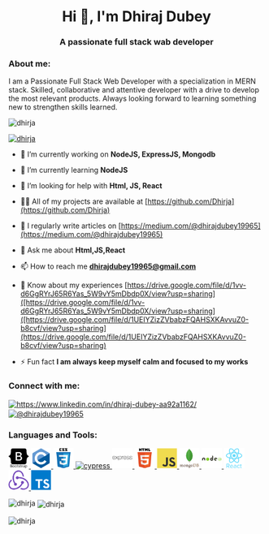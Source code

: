 <h1 align="center">Hi 👋, I'm Dhiraj Dubey</h1>
<h3 align="center">A passionate full stack wab developer</h3>

<h3>About me: </h3><span>I am a Passionate Full Stack Web Developer with a specialization in MERN stack. Skilled, collaborative and attentive developer with a drive to develop the most relevant products. Always looking forward to learning something new to strengthen skills learned.</span>


<p align="left"> <img src="https://komarev.com/ghpvc/?username=dhirja&label=Profile%20views&color=0e75b6&style=flat" alt="dhirja" /> </p>

<p align="left"> <a href="https://github.com/ryo-ma/github-profile-trophy"><img src="https://github-profile-trophy.vercel.app/?username=dhirja" alt="dhirja" /></a> </p>

- 🔭 I’m currently working on **NodeJS, ExpressJS, Mongodb**

- 🌱 I’m currently learning **NodeJS**

- 🤝 I’m looking for help with **Html, JS, React**

- 👨‍💻 All of my projects are available at [https://github.com/Dhirja](https://github.com/Dhirja)

- 📝 I regularly write articles on [https://medium.com/@dhirajdubey19965](https://medium.com/@dhirajdubey19965)

- 💬 Ask me about **Html,JS,React**

- 📫 How to reach me **dhirajdubey19965@gmail.com**

- 📄 Know about my experiences [https://drive.google.com/file/d/1vv-d6GgRYrJ65R6Yas_5W9vY5mDbdp0X/view?usp=sharing]([https://drive.google.com/file/d/1vv-d6GgRYrJ65R6Yas_5W9vY5mDbdp0X/view?usp=sharing]([https://drive.google.com/file/d/1UEIYZizZVbabzFQAHSXKAvvuZ0-b8cvf/view?usp=sharing](https://drive.google.com/file/d/1UEIYZizZVbabzFQAHSXKAvvuZ0-b8cvf/view?usp=sharing)

- ⚡ Fun fact **I am always keep myself calm and focused to my works**

<h3 align="left">Connect with me:</h3>
<p align="left">
<a href="https://linkedin.com/in/https://www.linkedin.com/in/dhiraj-dubey-aa92a1162/" target="blank"><img align="center" src="https://raw.githubusercontent.com/rahuldkjain/github-profile-readme-generator/master/src/images/icons/Social/linked-in-alt.svg" alt="https://www.linkedin.com/in/dhiraj-dubey-aa92a1162/" height="30" width="40" /></a>
<a href="https://medium.com/@dhirajdubey19965" target="blank"><img align="center" src="https://raw.githubusercontent.com/rahuldkjain/github-profile-readme-generator/master/src/images/icons/Social/medium.svg" alt="@dhirajdubey19965" height="30" width="40" /></a>
</p>

<h3 align="left">Languages and Tools:</h3>
<p align="left"> <a href="https://getbootstrap.com" target="_blank" rel="noreferrer"> <img src="https://raw.githubusercontent.com/devicons/devicon/master/icons/bootstrap/bootstrap-plain-wordmark.svg" alt="bootstrap" width="40" height="40"/> </a> <a href="https://www.cprogramming.com/" target="_blank" rel="noreferrer"> <img src="https://raw.githubusercontent.com/devicons/devicon/master/icons/c/c-original.svg" alt="c" width="40" height="40"/> </a> <a href="https://www.w3schools.com/css/" target="_blank" rel="noreferrer"> <img src="https://raw.githubusercontent.com/devicons/devicon/master/icons/css3/css3-original-wordmark.svg" alt="css3" width="40" height="40"/> </a> <a href="https://www.cypress.io" target="_blank" rel="noreferrer"> <img src="https://raw.githubusercontent.com/simple-icons/simple-icons/6e46ec1fc23b60c8fd0d2f2ff46db82e16dbd75f/icons/cypress.svg" alt="cypress" width="40" height="40"/> </a> <a href="https://expressjs.com" target="_blank" rel="noreferrer"> <img src="https://raw.githubusercontent.com/devicons/devicon/master/icons/express/express-original-wordmark.svg" alt="express" width="40" height="40"/> </a> <a href="https://www.w3.org/html/" target="_blank" rel="noreferrer"> <img src="https://raw.githubusercontent.com/devicons/devicon/master/icons/html5/html5-original-wordmark.svg" alt="html5" width="40" height="40"/> </a> <a href="https://developer.mozilla.org/en-US/docs/Web/JavaScript" target="_blank" rel="noreferrer"> <img src="https://raw.githubusercontent.com/devicons/devicon/master/icons/javascript/javascript-original.svg" alt="javascript" width="40" height="40"/> </a> <a href="https://www.mongodb.com/" target="_blank" rel="noreferrer"> <img src="https://raw.githubusercontent.com/devicons/devicon/master/icons/mongodb/mongodb-original-wordmark.svg" alt="mongodb" width="40" height="40"/> </a> <a href="https://nodejs.org" target="_blank" rel="noreferrer"> <img src="https://raw.githubusercontent.com/devicons/devicon/master/icons/nodejs/nodejs-original-wordmark.svg" alt="nodejs" width="40" height="40"/> </a> <a href="https://reactjs.org/" target="_blank" rel="noreferrer"> <img src="https://raw.githubusercontent.com/devicons/devicon/master/icons/react/react-original-wordmark.svg" alt="react" width="40" height="40"/> </a> <a href="https://redux.js.org" target="_blank" rel="noreferrer"> <img src="https://raw.githubusercontent.com/devicons/devicon/master/icons/redux/redux-original.svg" alt="redux" width="40" height="40"/> </a> <a href="https://www.typescriptlang.org/" target="_blank" rel="noreferrer"> <img src="https://raw.githubusercontent.com/devicons/devicon/master/icons/typescript/typescript-original.svg" alt="typescript" width="40" height="40"/> </a> </p>

<p><img align="left" src="https://github-readme-stats.vercel.app/api/top-langs?username=dhirja&show_icons=true&locale=en&layout=compact" alt="dhirja" /></p>

<p>&nbsp;<img align="center" src="https://github-readme-stats.vercel.app/api?username=dhirja&show_icons=true&locale=en" alt="dhirja" /></p>

<p><img align="center" src="https://github-readme-streak-stats.herokuapp.com/?user=dhirja&" alt="dhirja" /></p>
